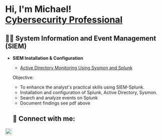 <h1>Hi, I'm Michael! <br/><a href="https://www.linkedin.com/in/michael-musoke/">Cybersecurity Professional</a></h1>

<h2>👨‍💻 System Information and Event Management (SIEM)</h2>

- <b> SIEM Installation & Configuration</b>
  - [Active Directory Monitoring Using Sysmon and Splunk](https://github.com/Muts256/Active-Directory-Attack)

  Objective:
    - To enhance the analyst's practical skills using SIEM-Splunk.
    - Installation and configuration of Splunk, Active Directory, Sysmon.
    - Search and analyze events on Splunk
    - Document findings see pdf above




    <h2> 🤳 Connect with me:</h2>

[<img align="left" alt="michael-musoke | LinkedIn" width="22px" src="https://cdn.jsdelivr.net/npm/simple-icons@v3/icons/linkedin.svg" />][linkedin]

[linkedin]: https://linkedin.com/in/michael-musoke

<!--
**Muts/Muts256** is a ✨ _special_ ✨ repository because its `README.md` (this file) appears on your GitHub profile.

Here are some ideas to get you started:

- 🔭 I’m currently working on ...
- 🌱 I’m currently learning ...
- 👯 I’m looking to collaborate on ...
- 🤔 I’m looking for help with ...
- 💬 Ask me about ...
- 📫 How to reach me: ...
- 😄 Pronouns: ...
- ⚡ Fun fact: ...
-->
